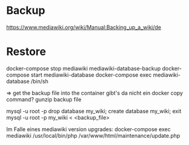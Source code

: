 # Backup

https://www.mediawiki.org/wiki/Manual:Backing_up_a_wiki/de

# Restore

docker-compose stop mediawiki mediawiki-database-backup
docker-compose start mediawiki-database
docker-compose exec mediawiki-database /bin/sh

=> get the backup file into the container
gibt's da nicht ein docker copy command?
gunzip backup file

mysql -u root -p
<empty pw>
drop database my_wiki;
create database my_wiki;
exit
mysql -u root -p my_wiki < <backup_file>

Im Falle eines mediawiki version upgrades:
docker-compose exec mediawiki /usr/local/bin/php /var/www/html/maintenance/update.php
